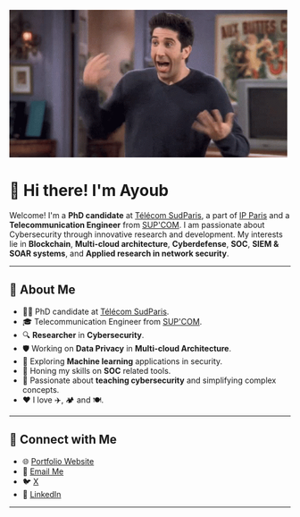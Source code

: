 ![Demo GIF](rossgeller.gif)
# 👋 Hi there! I'm Ayoub

Welcome! I'm a **PhD candidate** at [Télécom SudParis](https://www.telecom-sudparis.eu/), a part of [IP Paris](https://www.ip-paris.fr/) and a **Telecommunication Engineer** from [SUP'COM](https://www.supcom.tn/). I am passionate about Cybersecurity through innovative research and development. My interests lie in **Blockchain**, **Multi-cloud architecture**, **Cyberdefense**, **SOC**, **SIEM & SOAR systems**, and **Applied research in network security**.

---

## 👀 About Me  

- 👨‍🎓 PhD candidate at [Télécom SudParis](https://www.telecom-sudparis.eu/).
- 🎓 Telecommunication Engineer from [SUP'COM](https://www.supcom.tn/).
- 🔍 **Researcher** in **Cybersecurity**.  
- 🛡️ Working on **Data Privacy** in **Multi-cloud Architecture**. 
- 🤖 Exploring **Machine learning** applications in security.
- 🧪 Honing my skills on **SOC** related tools.
- 🤗 Passionate about **teaching cybersecurity** and simplifying complex concepts. 
- ❤️ I love ✈️, 🏕️ and 🍽️.

---


## 💬 Connect with Me  

- 🌐 [Portfolio Website](#)
- 📧 [Email Me](mailto:ayoub.benhassen@supcom.tn)  
- 🐦 [X](#)  
- 💼 [LinkedIn](https://www.linkedin.com/in/ben-hassen-ayoub-5031951ab/)  

---

